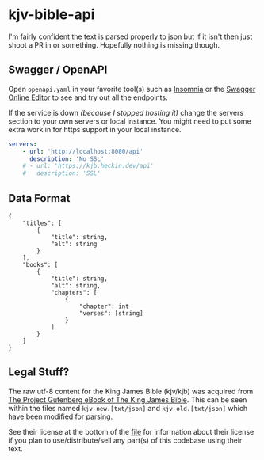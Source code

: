 # kjv-bible-api

I'm fairly confident the text is parsed properly to json but if it isn't then just shoot a PR in or something. Hopefully nothing is missing though.

## Swagger / OpenAPI

Open `openapi.yaml` in your favorite tool(s) such as [Insomnia](https://insomnia.rest) or the [Swagger Online Editor](https://editor.swagger.io) to see and try out all the endpoints.

If the service is down _(because I stopped hosting it)_ change the servers section to your own servers or local instance. You might need to put some extra work in for https support in your local instance.

```yaml
servers:
    - url: 'http://localhost:8080/api'
      description: 'No SSL'
    # - url: 'https://kjb.heckin.dev/api'
    #   description: 'SSL'
```

## Data Format

```
{
	"titles": [
		{
			"title": string,
			"alt": string
		}
	],
	"books": [
		{
			"title": string,
			"alt": string,
			"chapters": [
				{
					"chapter": int
					"verses": [string]
				}
			]
		}
	]
}
```

## Legal Stuff?

The raw utf-8 content for the King James Bible (kjv/kjb) was acquired from [The Project Gutenberg eBook of The King James Bible](https://www.gutenberg.org/files/10/10-0.txt). This can be seen within the files named `kjv-new.[txt/json]` and `kjv-old.[txt/json]` which have been modified for parsing.

See their license at the bottom of the [file](https://www.gutenberg.org/files/10/10-0.txt) for information about their license if you plan to use/distribute/sell any part(s) of this codebase using their text.
